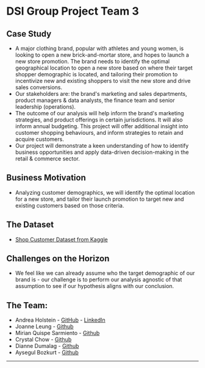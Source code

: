 # DSI Group Project Team 3

## Case Study

- A major clothing brand, popular with athletes and young women, is looking to open a new brick-and-mortar store, and hopes to launch a new store promotion. The brand needs to identify the optimal geographical location to open a new store based on where their target shopper demographic is located, and tailoring their promotion to incentivize new and existing shoppers to visit the new store and drive sales conversions.
- Our stakeholders are: the brand's marketing and sales departments, product managers & data analysts, the finance team and senior leadership (operations).
- The outcome of our analysis will help inform the brand's marketing strategies, and product offerings in certain jurisdictions. It will also inform annual budgeting. This project will offer additional insight into customer shopping behaviours, and inform strategies to retain and acquire customers.
- Our project will demonstrate a keen understanding of how to identify business opportunities and apply data-driven decision-making in the retail & commerce sector.

## Business Motivation

- Analyzing customer demographics, we will identify the optimal location for a new store, and tailor their launch promotion to target new and existing customers based on those criteria.

## The Dataset

- [Shop Customer Dataset from Kaggle](https://www.kaggle.com/datasets/datascientistanna/customers-dataset)

## Challenges on the Horizon

- We feel like we can already assume who the target demographic of our brand is - our challenge is to perform our analysis agnostic of that assumption to see if our hypothesis aligns with our conclusion.

## The Team:

- Andrea Holstein - [GitHub](https://www.linkedin.com/in/andrea-holstein/) - [LinkedIn](https://www.linkedin.com/in/andrea-holstein/)
- Joanne Leung - [Github](https://github.com/code-me-matcha)
- Mirian Quispe Sarmiento - [Github](https://github.com/KiraLei)
- Crystal Chow - [Github](https://github.com/taltalchow)
- Dianne Dumalag - [Github](https://github.com/ddumalag)
- Aysegul Bozkurt - [Github](https://github.com/ayseboz)

---
